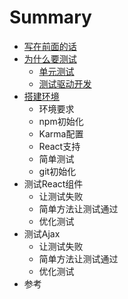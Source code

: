 # Summary

* [写在前面的话](#README)
* [为什么要测试](#why_we_need_test)
   * [单元测试](#about_unit_test)
   * [测试驱动开发](#about_tdd)
* [搭建环境](#settings)
   * 环境要求
   * npm初始化
   * Karma配置
   * React支持
   * 简单测试
   * git初始化
* 测试React组件
   * 让测试失败
   * 简单方法让测试通过
   * 优化测试
* 测试Ajax
   * 让测试失败
   * 简单方法让测试通过
   * 优化测试
* 参考

